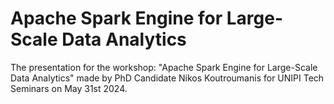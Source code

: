 # Apache Spark Engine for Large-Scale Data Analytics
The presentation for the workshop: "Apache Spark Engine for Large-Scale Data Analytics" made by PhD Candidate Nikos Koutroumanis for UNIPI Tech Seminars on May 31st 2024.
